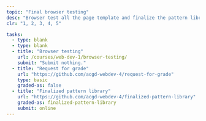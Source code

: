 ```yaml
---
topic: "Final browser testing"
desc: "Browser test all the page template and finalize the pattern library."
clr: "1, 2, 3, 4, 5"

tasks:
  - type: blank
  - type: blank
  - title: "Browser testing"
    url: /courses/web-dev-1/browser-testing/
    submit: "Submit nothing."
  - title: "Request for grade"
    url: "https://github.com/acgd-webdev-4/request-for-grade"
    type: basic
    graded-as: false
  - title: "Finalized pattern library"
    url: "https://github.com/acgd-webdev-4/finalized-pattern-library"
    graded-as: finalized-pattern-library
    submit: online
---
```


